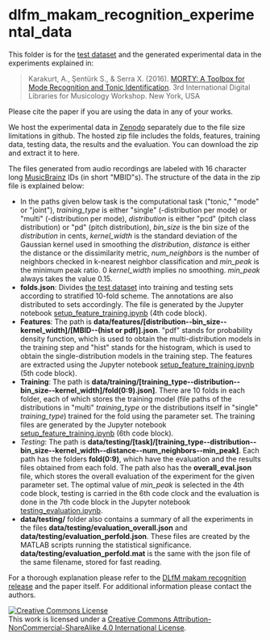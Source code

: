 # dlfm_makam_recognition_experimental_data
This folder is for the [test dataset](https://github.com/MTG/otmm_makam_recognition_dataset/releases/tag/dlfm2016) and the generated experimental data in the experiments explained in:

> Karakurt, A., Şentürk S., & Serra X. (2016).  [MORTY: A Toolbox for Mode Recognition and Tonic Identification](http://mtg.upf.edu/node/3538). 3rd International Digital Libraries for Musicology Workshop. New York, USA

Please cite the paper if you are using the data in any of your works.

We host the experimental data in [Zenodo](https://zenodo.org/record/57999) separately due to the file size limitations in github. The hosted zip file includes the folds, features, training data, testing data, the results and the evaluation. You can download the zip and extract it to here.

The files generated from audio recordings are labeled with 16 character long [MusicBrainz](http://musicbrainz.org/) IDs (in short "MBID"s). The structure of the data in the zip file is explained below: 

- In the paths given below task is the computational task ("tonic," "mode" or "joint"), _training_type_ is either "single" (-distribution per mode) or "multi" (-distribution per mode),  _distribution_ is either "pcd" (pitch class distribution) or "pd" (pitch distribution), _bin_size_ is the bin size of the _distribution_ in cents, _kernel_width_ is the standard deviation of the Gaussian kernel used in smoothing the _distribution_, _distance_ is either the distance or the dissimilarity metric, _num_neighbors_ is the number of neighbors checked in k-nearest neighbor classification and _min_peak_ is the minimum peak ratio. 0 _kernel_width_ implies no smoothing. _min_peak_ always takes the value 0.15. 
- __folds.json__: Divides [the test dataset](https://github.com/MTG/otmm_makam_recognition_dataset/releases) into training and testing sets according to stratified 10-fold scheme. The annotations are also distributed to sets accordingly. The file is generated by  the Jupyter notebook [setup_feature_training.ipynb](https://github.com/sertansenturk/makam_recognition_experiments/blob/master/setup_feature_training.ipynb) (4th code block).
- __Features__:  The path is __data/features/[distribution--bin_size--kernel_width]/[MBID--(hist or pdf)].json__. "pdf" stands for probability density function, which is used to obtain the multi-distribution models in the training step and "hist" stands for the histogram, which is used to obtain the single-distribution models in the training step. The features are extracted using the Jupyter notebook [setup_feature_training.ipynb](https://github.com/sertansenturk/makam_recognition_experiments/blob/master/setup_feature_training.ipynb) (5th code block).
- __Training__: The path is __data/training/[training_type--distribution--bin_size--kernel_width]/fold(0:9).json]__. There are 10 folds in each folder, each of which stores the training model (file paths of the distributions in "multi" _training_type_ or the distributions itself in "single" _training_type_) trained for the fold using the parameter set. The training files are generated by the Jupyter notebook [setup_feature_training.ipynb](https://github.com/sertansenturk/makam_recognition_experiments/blob/master/setup_feature_training.ipynb) (6th code block).
- _Testing_: The path is __data/testing/[task]/[training_type--distribution--bin_size--kernel_width--distance--num_neighbors--min_peak]__. Each path has the folders __fold(0:9)__, which have the evaluation and the results files obtained from each fold. The path also has the __overall_eval.json__ file, which stores the overall evaluation of the experiment for the given parameter set. The optimal value of _min_peak_ is selected in the 4th code block, testing is carried in the 6th code clock and the evaluation is done in the 7th code block in the Jupyter notebook [testing_evaluation.ipynb](https://github.com/sertansenturk/makam_recognition_experiments/blob/master/testing_evaluation.ipynb). 
- __data/testing/__ folder also contains a summary of all the experiments in the files __data/testing/evaluation_overall.json__ and __data/testing/evaluation_perfold.json__. These files are created by the MATLAB scripts running the statistical significance. __data/testing/evaluation_perfold.mat__ is the same with the json file of the same filename, stored for fast reading.

For a thorough explanation please refer to the [DLfM makam recognition release](https://github.com/sertansenturk/makam_recognition_experiments/releases/tag/dlfm2016) and the paper itself. For additional information please contact the authors.

<a rel="license" href="http://creativecommons.org/licenses/by-nc-sa/4.0/"><img alt="Creative Commons License" style="border-width:0" src="https://i.creativecommons.org/l/by-nc-sa/4.0/88x31.png" /></a><br />This work is licensed under a <a rel="license" href="http://creativecommons.org/licenses/by-nc-sa/4.0/">Creative Commons Attribution-NonCommercial-ShareAlike 4.0 International License</a>.
